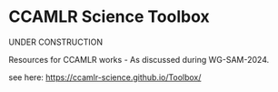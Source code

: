 # CCAMLR Science Toolbox

UNDER CONSTRUCTION

Resources for CCAMLR works - As discussed during WG-SAM-2024.

see here: https://ccamlr-science.github.io/Toolbox/


